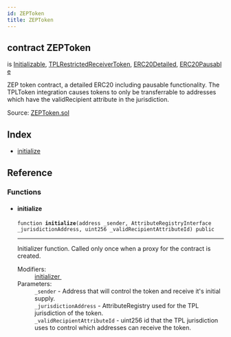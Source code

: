 ```yaml
---
id: ZEPToken
title: ZEPToken
---
```


<div class="contract-doc"><div class="contract"><h2 class="contract-header"><span class="contract-kind">contract</span> ZEPToken</h2><p class="base-contracts"><span>is</span> <a href="es_zos-lib_contracts_Initializable.html">Initializable</a><span>, </span><a href="es_tpl-contracts-eth_contracts_token_TPLRestrictedReceiverToken.html">TPLRestrictedReceiverToken</a><span>, </span><a href="es_openzeppelin-eth_contracts_token_ERC20_ERC20Detailed.html">ERC20Detailed</a><span>, </span><a href="es_openzeppelin-eth_contracts_token_ERC20_ERC20Pausable.html">ERC20Pausable</a></p><p class="description">ZEP token contract, a detailed ERC20 including pausable functionality. The TPLToken integration causes tokens to only be transferrable to addresses which have the validRecipient attribute in the jurisdiction.</p><div class="source">Source: <a href="git+https://github.com/zeppelinos/zos/blob/v2.0.0/contracts/ZEPToken.sol" target="_blank">ZEPToken.sol</a></div></div><div class="index"><h2>Index</h2><ul><li><a href="ZEPToken.html#initialize">initialize</a></li></ul></div><div class="reference"><h2>Reference</h2><div class="functions"><h3>Functions</h3><ul><li><div class="item function"><span id="initialize" class="anchor-marker"></span><h4 class="name">initialize</h4><div class="body"><code class="signature">function <strong>initialize</strong><span>(address _sender, AttributeRegistryInterface _jurisdictionAddress, uint256 _validRecipientAttributeId) </span><span>public </span></code><hr/><div class="description"><p>Initializer function. Called only once when a proxy for the contract is created.</p></div><dl><dt><span class="label-modifiers">Modifiers:</span></dt><dd><a href="es_zos-lib_contracts_Initializable.html#initializer">initializer </a></dd><dt><span class="label-parameters">Parameters:</span></dt><dd><div><code>_sender</code> - Address that will control the token and receive it&#x27;s initial supply.</div><div><code>_jurisdictionAddress</code> - AttributeRegistry used for the TPL jurisdiction of the token.</div><div><code>_validRecipientAttributeId</code> - uint256 id that the TPL jurisdiction uses to control which addresses can receive the token.</div></dd></dl></div></div></li></ul></div></div></div>
